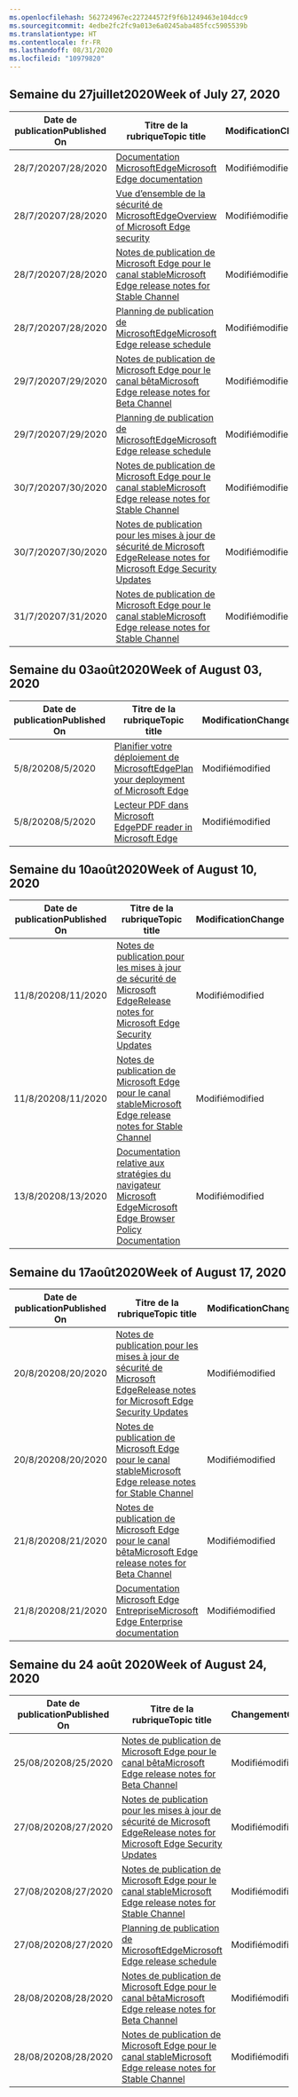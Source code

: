 ```yaml
---
ms.openlocfilehash: 562724967ec227244572f9f6b1249463e104dcc9
ms.sourcegitcommit: 4edbe2fc2fc9a013e6a0245aba485fcc5905539b
ms.translationtype: HT
ms.contentlocale: fr-FR
ms.lasthandoff: 08/31/2020
ms.locfileid: "10979820"
---
```

<!-- This file is generated automatically each week. Changes made to this file will be overwritten.-->




## <span data-ttu-id="4e54d-101">Semaine du 27juillet2020</span><span class="sxs-lookup"><span data-stu-id="4e54d-101">Week of July 27, 2020</span></span>


| <span data-ttu-id="4e54d-102">Date de publication</span><span class="sxs-lookup"><span data-stu-id="4e54d-102">Published On</span></span> |<span data-ttu-id="4e54d-103">Titre de la rubrique</span><span class="sxs-lookup"><span data-stu-id="4e54d-103">Topic title</span></span> | <span data-ttu-id="4e54d-104">Modification</span><span class="sxs-lookup"><span data-stu-id="4e54d-104">Change</span></span> |
|------|------------|--------|
| <span data-ttu-id="4e54d-105">28/7/2020</span><span class="sxs-lookup"><span data-stu-id="4e54d-105">7/28/2020</span></span> | [<span data-ttu-id="4e54d-106">Documentation MicrosoftEdge</span><span class="sxs-lookup"><span data-stu-id="4e54d-106">Microsoft Edge documentation</span></span>](/DeployEdge/index) | <span data-ttu-id="4e54d-107">Modifié</span><span class="sxs-lookup"><span data-stu-id="4e54d-107">modified</span></span> |
| <span data-ttu-id="4e54d-108">28/7/2020</span><span class="sxs-lookup"><span data-stu-id="4e54d-108">7/28/2020</span></span> | [<span data-ttu-id="4e54d-109">Vue d’ensemble de la sécurité de MicrosoftEdge</span><span class="sxs-lookup"><span data-stu-id="4e54d-109">Overview of Microsoft Edge security</span></span>](/DeployEdge/security-overview) | <span data-ttu-id="4e54d-110">Modifié</span><span class="sxs-lookup"><span data-stu-id="4e54d-110">modified</span></span> |
| <span data-ttu-id="4e54d-111">28/7/2020</span><span class="sxs-lookup"><span data-stu-id="4e54d-111">7/28/2020</span></span> | [<span data-ttu-id="4e54d-112">Notes de publication de Microsoft Edge pour le canal stable</span><span class="sxs-lookup"><span data-stu-id="4e54d-112">Microsoft Edge release notes for Stable Channel</span></span>](/DeployEdge/microsoft-edge-relnote-stable-channel) | <span data-ttu-id="4e54d-113">Modifié</span><span class="sxs-lookup"><span data-stu-id="4e54d-113">modified</span></span> |
| <span data-ttu-id="4e54d-114">28/7/2020</span><span class="sxs-lookup"><span data-stu-id="4e54d-114">7/28/2020</span></span> | [<span data-ttu-id="4e54d-115">Planning de publication de MicrosoftEdge</span><span class="sxs-lookup"><span data-stu-id="4e54d-115">Microsoft Edge release schedule</span></span>](/DeployEdge/microsoft-edge-release-schedule) | <span data-ttu-id="4e54d-116">Modifié</span><span class="sxs-lookup"><span data-stu-id="4e54d-116">modified</span></span> |
| <span data-ttu-id="4e54d-117">29/7/2020</span><span class="sxs-lookup"><span data-stu-id="4e54d-117">7/29/2020</span></span> | [<span data-ttu-id="4e54d-118">Notes de publication de Microsoft Edge pour le canal bêta</span><span class="sxs-lookup"><span data-stu-id="4e54d-118">Microsoft Edge release notes for Beta Channel</span></span>](/DeployEdge/microsoft-edge-relnote-beta-channel) | <span data-ttu-id="4e54d-119">Modifié</span><span class="sxs-lookup"><span data-stu-id="4e54d-119">modified</span></span> |
| <span data-ttu-id="4e54d-120">29/7/2020</span><span class="sxs-lookup"><span data-stu-id="4e54d-120">7/29/2020</span></span> | [<span data-ttu-id="4e54d-121">Planning de publication de MicrosoftEdge</span><span class="sxs-lookup"><span data-stu-id="4e54d-121">Microsoft Edge release schedule</span></span>](/DeployEdge/microsoft-edge-release-schedule) | <span data-ttu-id="4e54d-122">Modifié</span><span class="sxs-lookup"><span data-stu-id="4e54d-122">modified</span></span> |
| <span data-ttu-id="4e54d-123">30/7/2020</span><span class="sxs-lookup"><span data-stu-id="4e54d-123">7/30/2020</span></span> | [<span data-ttu-id="4e54d-124">Notes de publication de Microsoft Edge pour le canal stable</span><span class="sxs-lookup"><span data-stu-id="4e54d-124">Microsoft Edge release notes for Stable Channel</span></span>](/DeployEdge/microsoft-edge-relnote-stable-channel) | <span data-ttu-id="4e54d-125">Modifié</span><span class="sxs-lookup"><span data-stu-id="4e54d-125">modified</span></span> |
| <span data-ttu-id="4e54d-126">30/7/2020</span><span class="sxs-lookup"><span data-stu-id="4e54d-126">7/30/2020</span></span> | [<span data-ttu-id="4e54d-127">Notes de publication pour les mises à jour de sécurité de Microsoft Edge</span><span class="sxs-lookup"><span data-stu-id="4e54d-127">Release notes for Microsoft Edge Security Updates</span></span>](/DeployEdge/microsoft-edge-relnotes-security) | <span data-ttu-id="4e54d-128">Modifié</span><span class="sxs-lookup"><span data-stu-id="4e54d-128">modified</span></span> |
| <span data-ttu-id="4e54d-129">31/7/2020</span><span class="sxs-lookup"><span data-stu-id="4e54d-129">7/31/2020</span></span> | [<span data-ttu-id="4e54d-130">Notes de publication de Microsoft Edge pour le canal stable</span><span class="sxs-lookup"><span data-stu-id="4e54d-130">Microsoft Edge release notes for Stable Channel</span></span>](/DeployEdge/microsoft-edge-relnote-stable-channel) | <span data-ttu-id="4e54d-131">Modifié</span><span class="sxs-lookup"><span data-stu-id="4e54d-131">modified</span></span> |


## <span data-ttu-id="4e54d-132">Semaine du 03août2020</span><span class="sxs-lookup"><span data-stu-id="4e54d-132">Week of August 03, 2020</span></span>


| <span data-ttu-id="4e54d-133">Date de publication</span><span class="sxs-lookup"><span data-stu-id="4e54d-133">Published On</span></span> |<span data-ttu-id="4e54d-134">Titre de la rubrique</span><span class="sxs-lookup"><span data-stu-id="4e54d-134">Topic title</span></span> | <span data-ttu-id="4e54d-135">Modification</span><span class="sxs-lookup"><span data-stu-id="4e54d-135">Change</span></span> |
|------|------------|--------|
| <span data-ttu-id="4e54d-136">5/8/2020</span><span class="sxs-lookup"><span data-stu-id="4e54d-136">8/5/2020</span></span> | [<span data-ttu-id="4e54d-137">Planifier votre déploiement de MicrosoftEdge</span><span class="sxs-lookup"><span data-stu-id="4e54d-137">Plan your deployment of Microsoft Edge</span></span>](/DeployEdge/deploy-edge-plan-deployment) | <span data-ttu-id="4e54d-138">Modifié</span><span class="sxs-lookup"><span data-stu-id="4e54d-138">modified</span></span> |
| <span data-ttu-id="4e54d-139">5/8/2020</span><span class="sxs-lookup"><span data-stu-id="4e54d-139">8/5/2020</span></span> | [<span data-ttu-id="4e54d-140">Lecteur PDF dans Microsoft Edge</span><span class="sxs-lookup"><span data-stu-id="4e54d-140">PDF reader in Microsoft Edge</span></span>](/DeployEdge/microsoft-edge-pdf) | <span data-ttu-id="4e54d-141">Modifié</span><span class="sxs-lookup"><span data-stu-id="4e54d-141">modified</span></span> |


## <span data-ttu-id="4e54d-142">Semaine du 10août2020</span><span class="sxs-lookup"><span data-stu-id="4e54d-142">Week of August 10, 2020</span></span>


| <span data-ttu-id="4e54d-143">Date de publication</span><span class="sxs-lookup"><span data-stu-id="4e54d-143">Published On</span></span> |<span data-ttu-id="4e54d-144">Titre de la rubrique</span><span class="sxs-lookup"><span data-stu-id="4e54d-144">Topic title</span></span> | <span data-ttu-id="4e54d-145">Modification</span><span class="sxs-lookup"><span data-stu-id="4e54d-145">Change</span></span> |
|------|------------|--------|
| <span data-ttu-id="4e54d-146">11/8/2020</span><span class="sxs-lookup"><span data-stu-id="4e54d-146">8/11/2020</span></span> | [<span data-ttu-id="4e54d-147">Notes de publication pour les mises à jour de sécurité de Microsoft Edge</span><span class="sxs-lookup"><span data-stu-id="4e54d-147">Release notes for Microsoft Edge Security Updates</span></span>](/DeployEdge/microsoft-edge-relnotes-security) | <span data-ttu-id="4e54d-148">Modifié</span><span class="sxs-lookup"><span data-stu-id="4e54d-148">modified</span></span> |
| <span data-ttu-id="4e54d-149">11/8/2020</span><span class="sxs-lookup"><span data-stu-id="4e54d-149">8/11/2020</span></span> | [<span data-ttu-id="4e54d-150">Notes de publication de Microsoft Edge pour le canal stable</span><span class="sxs-lookup"><span data-stu-id="4e54d-150">Microsoft Edge release notes for Stable Channel</span></span>](/DeployEdge/microsoft-edge-relnote-stable-channel) | <span data-ttu-id="4e54d-151">Modifié</span><span class="sxs-lookup"><span data-stu-id="4e54d-151">modified</span></span> |
| <span data-ttu-id="4e54d-152">13/8/2020</span><span class="sxs-lookup"><span data-stu-id="4e54d-152">8/13/2020</span></span> | [<span data-ttu-id="4e54d-153">Documentation relative aux stratégies du navigateur Microsoft Edge</span><span class="sxs-lookup"><span data-stu-id="4e54d-153">Microsoft Edge Browser Policy Documentation</span></span>](/DeployEdge/microsoft-edge-policies) | <span data-ttu-id="4e54d-154">Modifié</span><span class="sxs-lookup"><span data-stu-id="4e54d-154">modified</span></span> |


## <span data-ttu-id="4e54d-155">Semaine du 17août2020</span><span class="sxs-lookup"><span data-stu-id="4e54d-155">Week of August 17, 2020</span></span>


| <span data-ttu-id="4e54d-156">Date de publication</span><span class="sxs-lookup"><span data-stu-id="4e54d-156">Published On</span></span> |<span data-ttu-id="4e54d-157">Titre de la rubrique</span><span class="sxs-lookup"><span data-stu-id="4e54d-157">Topic title</span></span> | <span data-ttu-id="4e54d-158">Modification</span><span class="sxs-lookup"><span data-stu-id="4e54d-158">Change</span></span> |
|------|------------|--------|
| <span data-ttu-id="4e54d-159">20/8/2020</span><span class="sxs-lookup"><span data-stu-id="4e54d-159">8/20/2020</span></span> | [<span data-ttu-id="4e54d-160">Notes de publication pour les mises à jour de sécurité de Microsoft Edge</span><span class="sxs-lookup"><span data-stu-id="4e54d-160">Release notes for Microsoft Edge Security Updates</span></span>](/DeployEdge/microsoft-edge-relnotes-security) | <span data-ttu-id="4e54d-161">Modifié</span><span class="sxs-lookup"><span data-stu-id="4e54d-161">modified</span></span> |
| <span data-ttu-id="4e54d-162">20/8/2020</span><span class="sxs-lookup"><span data-stu-id="4e54d-162">8/20/2020</span></span> | [<span data-ttu-id="4e54d-163">Notes de publication de Microsoft Edge pour le canal stable</span><span class="sxs-lookup"><span data-stu-id="4e54d-163">Microsoft Edge release notes for Stable Channel</span></span>](/DeployEdge/microsoft-edge-relnote-stable-channel) | <span data-ttu-id="4e54d-164">Modifié</span><span class="sxs-lookup"><span data-stu-id="4e54d-164">modified</span></span> |
| <span data-ttu-id="4e54d-165">21/8/2020</span><span class="sxs-lookup"><span data-stu-id="4e54d-165">8/21/2020</span></span> | [<span data-ttu-id="4e54d-166">Notes de publication de Microsoft Edge pour le canal bêta</span><span class="sxs-lookup"><span data-stu-id="4e54d-166">Microsoft Edge release notes for Beta Channel</span></span>](/DeployEdge/microsoft-edge-relnote-beta-channel) | <span data-ttu-id="4e54d-167">Modifié</span><span class="sxs-lookup"><span data-stu-id="4e54d-167">modified</span></span> |
| <span data-ttu-id="4e54d-168">21/8/2020</span><span class="sxs-lookup"><span data-stu-id="4e54d-168">8/21/2020</span></span> | [<span data-ttu-id="4e54d-169">Documentation Microsoft Edge Entreprise</span><span class="sxs-lookup"><span data-stu-id="4e54d-169">Microsoft Edge Enterprise documentation</span></span>](/DeployEdge/index) | <span data-ttu-id="4e54d-170">Modifié</span><span class="sxs-lookup"><span data-stu-id="4e54d-170">modified</span></span> |


## <span data-ttu-id="4e54d-171">Semaine du 24 août 2020</span><span class="sxs-lookup"><span data-stu-id="4e54d-171">Week of August 24, 2020</span></span>


| <span data-ttu-id="4e54d-172">Date de publication</span><span class="sxs-lookup"><span data-stu-id="4e54d-172">Published On</span></span> |<span data-ttu-id="4e54d-173">Titre de la rubrique</span><span class="sxs-lookup"><span data-stu-id="4e54d-173">Topic title</span></span> | <span data-ttu-id="4e54d-174">Changement</span><span class="sxs-lookup"><span data-stu-id="4e54d-174">Change</span></span> |
|------|------------|--------|
| <span data-ttu-id="4e54d-175">25/08/2020</span><span class="sxs-lookup"><span data-stu-id="4e54d-175">8/25/2020</span></span> | [<span data-ttu-id="4e54d-176">Notes de publication de Microsoft Edge pour le canal bêta</span><span class="sxs-lookup"><span data-stu-id="4e54d-176">Microsoft Edge release notes for Beta Channel</span></span>](/DeployEdge/microsoft-edge-relnote-beta-channel) | <span data-ttu-id="4e54d-177">Modifié</span><span class="sxs-lookup"><span data-stu-id="4e54d-177">modified</span></span> |
| <span data-ttu-id="4e54d-178">27/08/2020</span><span class="sxs-lookup"><span data-stu-id="4e54d-178">8/27/2020</span></span> | [<span data-ttu-id="4e54d-179">Notes de publication pour les mises à jour de sécurité de Microsoft Edge</span><span class="sxs-lookup"><span data-stu-id="4e54d-179">Release notes for Microsoft Edge Security Updates</span></span>](/DeployEdge/microsoft-edge-relnotes-security) | <span data-ttu-id="4e54d-180">Modifié</span><span class="sxs-lookup"><span data-stu-id="4e54d-180">modified</span></span> |
| <span data-ttu-id="4e54d-181">27/08/2020</span><span class="sxs-lookup"><span data-stu-id="4e54d-181">8/27/2020</span></span> | [<span data-ttu-id="4e54d-182">Notes de publication de Microsoft Edge pour le canal stable</span><span class="sxs-lookup"><span data-stu-id="4e54d-182">Microsoft Edge release notes for Stable Channel</span></span>](/DeployEdge/microsoft-edge-relnote-stable-channel) | <span data-ttu-id="4e54d-183">Modifié</span><span class="sxs-lookup"><span data-stu-id="4e54d-183">modified</span></span> |
| <span data-ttu-id="4e54d-184">27/08/2020</span><span class="sxs-lookup"><span data-stu-id="4e54d-184">8/27/2020</span></span> | [<span data-ttu-id="4e54d-185">Planning de publication de MicrosoftEdge</span><span class="sxs-lookup"><span data-stu-id="4e54d-185">Microsoft Edge release schedule</span></span>](/DeployEdge/microsoft-edge-release-schedule) | <span data-ttu-id="4e54d-186">Modifié</span><span class="sxs-lookup"><span data-stu-id="4e54d-186">modified</span></span> |
| <span data-ttu-id="4e54d-187">28/08/2020</span><span class="sxs-lookup"><span data-stu-id="4e54d-187">8/28/2020</span></span> | [<span data-ttu-id="4e54d-188">Notes de publication de Microsoft Edge pour le canal bêta</span><span class="sxs-lookup"><span data-stu-id="4e54d-188">Microsoft Edge release notes for Beta Channel</span></span>](/DeployEdge/microsoft-edge-relnote-beta-channel) | <span data-ttu-id="4e54d-189">Modifié</span><span class="sxs-lookup"><span data-stu-id="4e54d-189">modified</span></span> |
| <span data-ttu-id="4e54d-190">28/08/2020</span><span class="sxs-lookup"><span data-stu-id="4e54d-190">8/28/2020</span></span> | [<span data-ttu-id="4e54d-191">Notes de publication de Microsoft Edge pour le canal stable</span><span class="sxs-lookup"><span data-stu-id="4e54d-191">Microsoft Edge release notes for Stable Channel</span></span>](/DeployEdge/microsoft-edge-relnote-stable-channel) | <span data-ttu-id="4e54d-192">Modifié</span><span class="sxs-lookup"><span data-stu-id="4e54d-192">modified</span></span> |

